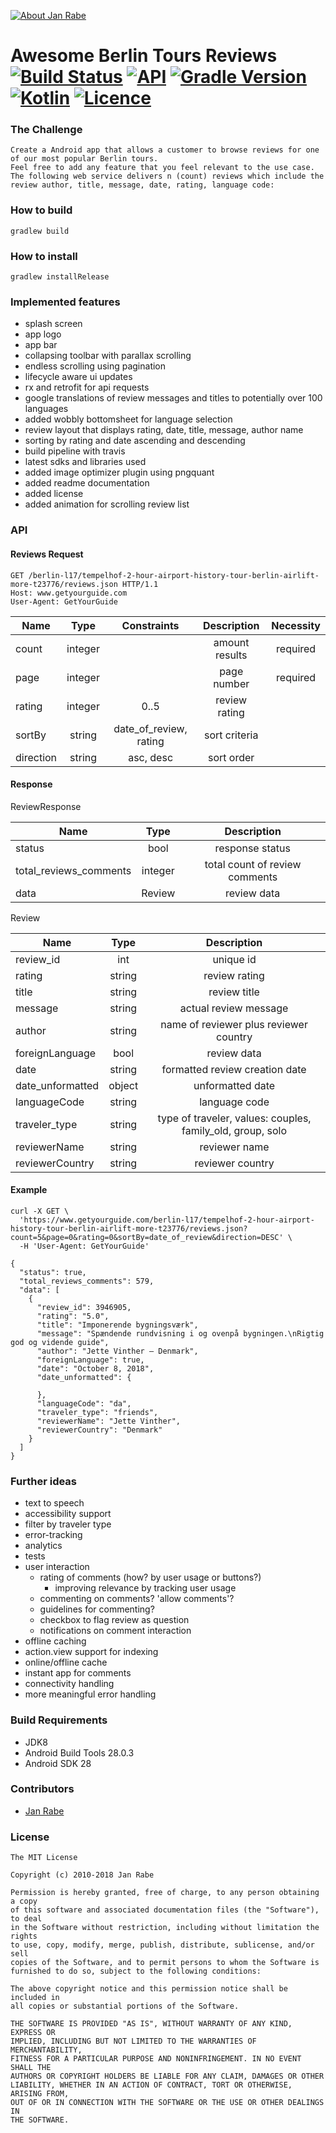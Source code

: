 [![About Jan Rabe](https://img.shields.io/badge/about-me-green.svg)](https://about.me/janrabe)

# Awesome Berlin Tours Reviews [![Build Status](https://travis-ci.org/kibotu/AwesomeBerlinToursReviews.svg?branch=master)](https://travis-ci.org/kibotu/AwesomeBerlinToursReviews)  [![API](https://img.shields.io/badge/API-15%2B-brightgreen.svg?style=flat)](https://android-arsenal.com/api?level=15) [![Gradle Version](https://img.shields.io/badge/gradle-4.10.2-green.svg)](https://docs.gradle.org/current/release-notes) [![Kotlin](https://img.shields.io/badge/kotlin-1.3.0--rc--57-green.svg)](https://github.com/JetBrains/kotlin)  [![Licence](https://img.shields.io/badge/licence-MIT-blue.svg)](https://github.com/kibotu/AwesomeBerlinToursReviews/blob/master/LICENSE)

### The Challenge

    Create a Android app that allows a customer to browse reviews for one of our most popular Berlin tours.
    Feel free to add any feature that you feel relevant to the use case.
    The following web service delivers n (count) reviews which include the review author, title, message, date, rating, language code:

### How to build

    gradlew build
    
### How to install

    gradlew installRelease
    
### Implemented features

* splash screen
* app logo
* app bar
* collapsing toolbar with parallax scrolling
* endless scrolling using pagination
* lifecycle aware ui updates
* rx and retrofit for api requests 
* google translations of review messages and titles to potentially over 100 languages
* added wobbly bottomsheet for language selection
* review layout that displays rating, date, title, message, author name
* sorting by rating and date ascending and descending
* build pipeline with travis
* latest sdks and libraries used 
* added image optimizer plugin using pngquant 
* added readme documentation
* added license
* added animation for scrolling review list

### API

#### Reviews Request

    GET /berlin-l17/tempelhof-2-hour-airport-history-tour-berlin-airlift-more-t23776/reviews.json HTTP/1.1
    Host: www.getyourguide.com
    User-Agent: GetYourGuide

| Name | Type | Constraints | Description | Necessity |
| --------- | :-------: | :--------: | :--------: |:--------: |
| count | integer | | amount results | required |
| page | integer | | page number | required  |
| rating | integer | 0..5 |  review rating ||
| sortBy | string | date_of_review, rating |  sort criteria ||
| direction | string |  asc, desc | sort order ||

#### Response

ReviewResponse

| Name | Type | Description |
| --------- | :--------: |:--------: |
| status | bool | response status | 
| total_reviews_comments | integer | total count of review comments |   
| data | Review | review data |

Review

| Name | Type | Description |
| --------- | :--------: |:--------: |
| review_id | int | unique id |
| rating | string | review rating |
| title | string | review title |
| message | string | actual review message |
| author | string | name of reviewer plus reviewer country |
| foreignLanguage | bool | review data |
| date | string | formatted review creation date |
| date_unformatted | object | unformatted date |
| languageCode | string | language code |
| traveler_type | string | type of traveler, values: couples, family_old, group, solo |
| reviewerName | string | reviewer name |
| reviewerCountry | string | reviewer country |

#### Example

    curl -X GET \
      'https://www.getyourguide.com/berlin-l17/tempelhof-2-hour-airport-history-tour-berlin-airlift-more-t23776/reviews.json?count=5&page=0&rating=0&sortBy=date_of_review&direction=DESC' \
      -H 'User-Agent: GetYourGuide'

    {
      "status": true,
      "total_reviews_comments": 579,
      "data": [
        {
          "review_id": 3946905,
          "rating": "5.0",
          "title": "Imponerende bygningsværk",
          "message": "Spændende rundvisning i og ovenpå bygningen.\nRigtig god og vidende guide",
          "author": "Jette Vinther – Denmark",
          "foreignLanguage": true,
          "date": "October 8, 2018",
          "date_unformatted": {

          },
          "languageCode": "da",
          "traveler_type": "friends",
          "reviewerName": "Jette Vinther",
          "reviewerCountry": "Denmark"
        }
      ]
    }

### Further ideas

* text to speech
* accessibility support
* filter by traveler type
* error-tracking
* analytics
* tests
* user interaction
    * rating of comments (how? by user usage or buttons?)
        *  improving relevance by tracking user usage
    * commenting on comments? 'allow comments'? 
    * guidelines for commenting?
    * checkbox to flag review as question
    * notifications on comment interaction
* offline caching
* action.view support for indexing  
* online/offline cache
* instant app for comments
* connectivity handling
* more meaningful error handling

### Build Requirements

- JDK8
- Android Build Tools 28.0.3
- Android SDK 28

### Contributors

* [Jan Rabe](mailto:jan.rabe@exozet.com)

### License 

    The MIT License
    
    Copyright (c) 2010-2018 Jan Rabe
    
    Permission is hereby granted, free of charge, to any person obtaining a copy
    of this software and associated documentation files (the "Software"), to deal
    in the Software without restriction, including without limitation the rights
    to use, copy, modify, merge, publish, distribute, sublicense, and/or sell
    copies of the Software, and to permit persons to whom the Software is
    furnished to do so, subject to the following conditions:
    
    The above copyright notice and this permission notice shall be included in
    all copies or substantial portions of the Software.
    
    THE SOFTWARE IS PROVIDED "AS IS", WITHOUT WARRANTY OF ANY KIND, EXPRESS OR
    IMPLIED, INCLUDING BUT NOT LIMITED TO THE WARRANTIES OF MERCHANTABILITY,
    FITNESS FOR A PARTICULAR PURPOSE AND NONINFRINGEMENT. IN NO EVENT SHALL THE
    AUTHORS OR COPYRIGHT HOLDERS BE LIABLE FOR ANY CLAIM, DAMAGES OR OTHER
    LIABILITY, WHETHER IN AN ACTION OF CONTRACT, TORT OR OTHERWISE, ARISING FROM,
    OUT OF OR IN CONNECTION WITH THE SOFTWARE OR THE USE OR OTHER DEALINGS IN
    THE SOFTWARE.